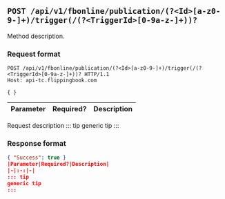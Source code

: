 ## `POST /api/v1/fbonline/publication/(?<Id>[a-z0-9-]+)/trigger(/(?<TriggerId>[0-9a-z-]+))?`
Method description.
### Request format
```http request
POST /api/v1/fbonline/publication/(?<Id>[a-z0-9-]+)/trigger(/(?<TriggerId>[0-9a-z-]+))? HTTP/1.1
Host: api-tc.flippingbook.com

{ }
```
|Parameter|Required?|Description|
|-|:-:|-|
Request description
::: tip
generic tip
:::
### Response format
```json
{ "Success": true }
|Parameter|Required?|Description|
|-|:-:|-|
::: tip
generic tip
:::
